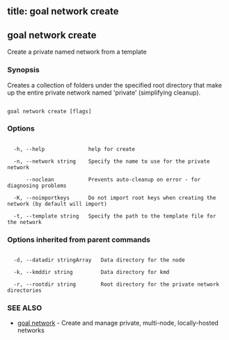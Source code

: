 title: goal network create
---
## goal network create



Create a private named network from a template



### Synopsis



Creates a collection of folders under the specified root directory that make up the entire private network named 'private' (simplifying cleanup).



```

goal network create [flags]

```



### Options



```

  -h, --help              help for create

  -n, --network string    Specify the name to use for the private network

      --noclean           Prevents auto-cleanup on error - for diagnosing problems

  -K, --noimportkeys      Do not import root keys when creating the network (by default will import)

  -t, --template string   Specify the path to the template file for the network

```



### Options inherited from parent commands



```

  -d, --datadir stringArray   Data directory for the node

  -k, --kmddir string         Data directory for kmd

  -r, --rootdir string        Root directory for the private network directories

```



### SEE ALSO



* [goal network](../../network/network/)	 - Create and manage private, multi-node, locally-hosted networks



